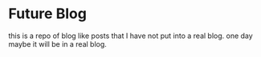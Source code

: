 # Future Blog

this is a repo of blog like posts that I have not put into a real blog. one day maybe it will be in a real blog. 